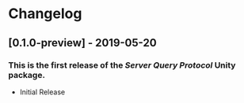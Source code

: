 # Changelog

## [0.1.0-preview] - 2019-05-20

### This is the first release of the *Server Query Protocol* Unity package.
* Initial Release
